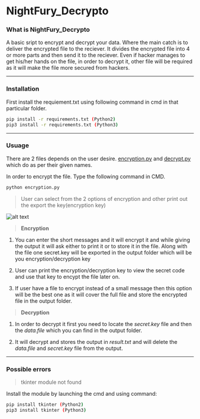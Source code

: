 # NightFury_Decrypto

### What is NightFury_Decrypto

A basic sript to encrypt and decrypt your data. Where the main catch is to deliver the encrypted file to the reciever.
It divides the encrypted file into 4 or more parts and then send it to the reciever. Even if hacker manages to get his/her hands on the file, in order to decrypt it, other file will be required as it will make the file more secured from hackers.

---

### Installation

First install the requiement.txt using following command in cmd in that particular folder.
```bash
pip install -r requirements.txt (Python2) 
pip3 install -r requirements.txt (Python3)
```
---

### Usuage

There are 2 files depends on the user desire. [encryption.py](https://github.com/AdarshRazor/NightFury_Decrypto/blob/main/encryption.py) and [decrypt.py](https://github.com/AdarshRazor/NightFury_Decrypto/blob/main/decrypt.py) which do as per their given names.

In order to encrypt the file. Type the following command in CMD.
```python
python encryption.py
```
> User can select from the 2 options of encryption and other print out the export the key(encryption key)

![alt text](https://github.com/AdarshRazor/NightFury_Decrypto/blob/main/imgs/1.PNG "selection menu")

> **Encryption**

1. You can enter the short messages and it will encrypt it and while giving the output it will ask either to print it or to store it in the file. Along with the file one secret.key will be exported in the output folder which will be you  encryption/decryption key

2. User can print the encryption/decryption key to view the secret code and use that key to encypt the file later on.

3. If user have a file to encrypt instead of a small message then this option will be the best one as it will cover the full file and store the encrypted file in the output folder.

> **Decryption**

1. In order to decrypt it first you need to locate the _secret.key_ file and then the _data.file_ which you can find in the output folder.

2. It will decrypt and stores the output in _result.txt_ and will delete the _data.file_ and _secret.key_ file from the output.

---
### Possible errors

> tkinter module not found

Install the module by launching the cmd and using command:

```bash
pip install tkinter (Python2)
pip3 install tkinter (Python3)
```